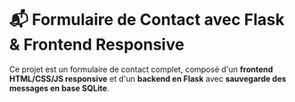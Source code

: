 # 📬 Formulaire de Contact avec Flask & Frontend Responsive

Ce projet est un formulaire de contact complet, composé d'un **frontend HTML/CSS/JS responsive** et d'un **backend en Flask** avec **sauvegarde des messages en base SQLite**.



